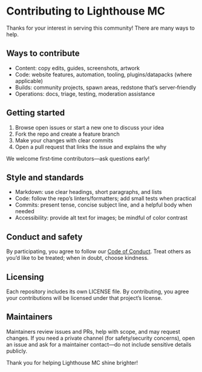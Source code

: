 # Contributing to Lighthouse MC

Thanks for your interest in serving this community! There are many ways to help.

## Ways to contribute

- Content: copy edits, guides, screenshots, artwork
- Code: website features, automation, tooling, plugins/datapacks (where applicable)
- Builds: community projects, spawn areas, redstone that’s server‑friendly
- Operations: docs, triage, testing, moderation assistance

## Getting started

1) Browse open issues or start a new one to discuss your idea
2) Fork the repo and create a feature branch
3) Make your changes with clear commits
4) Open a pull request that links the issue and explains the why

We welcome first‑time contributors—ask questions early!

## Style and standards

- Markdown: use clear headings, short paragraphs, and lists
- Code: follow the repo’s linters/formatters; add small tests when practical
- Commits: present tense, concise subject line, and a helpful body when needed
- Accessibility: provide alt text for images; be mindful of color contrast

## Conduct and safety

By participating, you agree to follow our [Code of Conduct](./CODE_OF_CONDUCT.md). Treat others as you’d like to be treated; when in doubt, choose kindness.

## Licensing

Each repository includes its own LICENSE file. By contributing, you agree your contributions will be licensed under that project’s license.

## Maintainers

Maintainers review issues and PRs, help with scope, and may request changes. If you need a private channel (for safety/security concerns), open an issue and ask for a maintainer contact—do not include sensitive details publicly.

Thank you for helping Lighthouse MC shine brighter!
